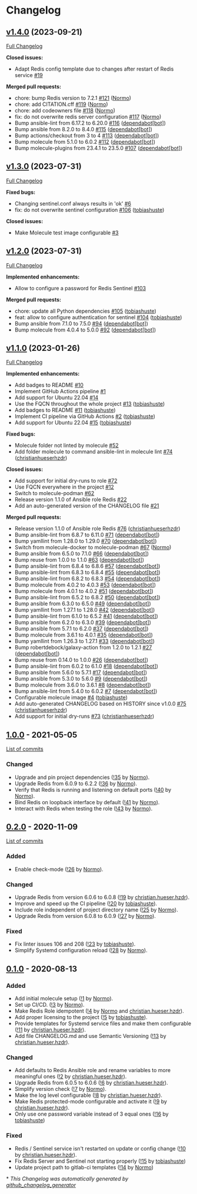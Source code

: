 # Changelog

## [v1.4.0](https://github.com/hifis-net/ansible-role-redis/tree/v1.4.0) (2023-09-21)

[Full Changelog](https://github.com/hifis-net/ansible-role-redis/compare/v1.3.0...v1.4.0)

**Closed issues:**

- Adapt Redis config template due to changes after restart of Redis service [\#19](https://github.com/hifis-net/ansible-role-redis/issues/19)

**Merged pull requests:**

- chore: bump Redis version to 7.2.1 [\#121](https://github.com/hifis-net/ansible-role-redis/pull/121) ([Normo](https://github.com/Normo))
- chore: add CITATION.cff [\#119](https://github.com/hifis-net/ansible-role-redis/pull/119) ([Normo](https://github.com/Normo))
- chore: add codeowners file [\#118](https://github.com/hifis-net/ansible-role-redis/pull/118) ([Normo](https://github.com/Normo))
- fix: do not overwrite redis server configuration [\#117](https://github.com/hifis-net/ansible-role-redis/pull/117) ([Normo](https://github.com/Normo))
- Bump ansible-lint from 6.17.2 to 6.20.0 [\#116](https://github.com/hifis-net/ansible-role-redis/pull/116) ([dependabot[bot]](https://github.com/apps/dependabot))
- Bump ansible from 8.2.0 to 8.4.0 [\#115](https://github.com/hifis-net/ansible-role-redis/pull/115) ([dependabot[bot]](https://github.com/apps/dependabot))
- Bump actions/checkout from 3 to 4 [\#113](https://github.com/hifis-net/ansible-role-redis/pull/113) ([dependabot[bot]](https://github.com/apps/dependabot))
- Bump molecule from 5.1.0 to 6.0.2 [\#112](https://github.com/hifis-net/ansible-role-redis/pull/112) ([dependabot[bot]](https://github.com/apps/dependabot))
- Bump molecule-plugins from 23.4.1 to 23.5.0 [\#107](https://github.com/hifis-net/ansible-role-redis/pull/107) ([dependabot[bot]](https://github.com/apps/dependabot))

## [v1.3.0](https://github.com/hifis-net/ansible-role-redis/tree/v1.3.0) (2023-07-31)

[Full Changelog](https://github.com/hifis-net/ansible-role-redis/compare/v1.2.0...v1.3.0)

**Fixed bugs:**

- Changing sentinel.conf always results in 'ok' [\#6](https://github.com/hifis-net/ansible-role-redis/issues/6)
- fix: do not overwrite sentinel configuration [\#106](https://github.com/hifis-net/ansible-role-redis/pull/106) ([tobiashuste](https://github.com/tobiashuste))

**Closed issues:**

- Make Molecule test image configurable [\#3](https://github.com/hifis-net/ansible-role-redis/issues/3)

## [v1.2.0](https://github.com/hifis-net/ansible-role-redis/tree/v1.2.0) (2023-07-31)

[Full Changelog](https://github.com/hifis-net/ansible-role-redis/compare/v1.1.0...v1.2.0)

**Implemented enhancements:**

- Allow to configure a password for Redis Sentinel [\#103](https://github.com/hifis-net/ansible-role-redis/issues/103)

**Merged pull requests:**

- chore: update all Python dependencies [\#105](https://github.com/hifis-net/ansible-role-redis/pull/105) ([tobiashuste](https://github.com/tobiashuste))
- feat: allow to configure authentication for sentinel [\#104](https://github.com/hifis-net/ansible-role-redis/pull/104) ([tobiashuste](https://github.com/tobiashuste))
- Bump ansible from 7.1.0 to 7.5.0 [\#94](https://github.com/hifis-net/ansible-role-redis/pull/94) ([dependabot[bot]](https://github.com/apps/dependabot))
- Bump molecule from 4.0.4 to 5.0.0 [\#92](https://github.com/hifis-net/ansible-role-redis/pull/92) ([dependabot[bot]](https://github.com/apps/dependabot))

## [v1.1.0](https://github.com/hifis-net/ansible-role-redis/tree/v1.1.0) (2023-01-26)

[Full Changelog](https://github.com/hifis-net/ansible-role-redis/compare/v1.0.0...v1.1.0)

**Implemented enhancements:**

- Add badges to README [\#10](https://github.com/hifis-net/ansible-role-redis/issues/10)
- Implement GitHub Actions pipeline [\#1](https://github.com/hifis-net/ansible-role-redis/issues/1)
- Add support for Ubuntu 22.04 [\#14](https://github.com/hifis-net/ansible-role-redis/issues/14)
- Use the FQCN throughout the whole project [\#13](https://github.com/hifis-net/ansible-role-redis/pull/13) ([tobiashuste](https://github.com/tobiashuste))
- Add badges to README [\#11](https://github.com/hifis-net/ansible-role-redis/pull/11) ([tobiashuste](https://github.com/tobiashuste))
- Implement CI pipeline via GitHub Actions [\#2](https://github.com/hifis-net/ansible-role-redis/pull/2) ([tobiashuste](https://github.com/tobiashuste))
- Add support for Ubuntu 22.04 [\#15](https://github.com/hifis-net/ansible-role-redis/pull/15) ([tobiashuste](https://github.com/tobiashuste))

**Fixed bugs:**

- Molecule folder not linted by molecule [\#52](https://github.com/hifis-net/ansible-role-redis/issues/52)
- Add folder molecule to command ansible-lint in molecule lint [\#74](https://github.com/hifis-net/ansible-role-redis/pull/74) ([christianhueserhzdr](https://github.com/christianhueserhzdr))

**Closed issues:**

- Add support for initial dry-runs to role [\#72](https://github.com/hifis-net/ansible-role-redis/issues/72)
- Use FQCN everywhere in the project [\#12](https://github.com/hifis-net/ansible-role-redis/issues/12)
- Switch to molecule-podman [\#62](https://github.com/hifis-net/ansible-role-redis/issues/62)
- Release version 1.1.0 of Ansible role Redis [\#22](https://github.com/hifis-net/ansible-role-redis/issues/22)
- Add an auto-generated version of the CHANGELOG file [\#21](https://github.com/hifis-net/ansible-role-redis/issues/21)

**Merged pull requests:**

- Release version 1.1.0 of Ansible role Redis [\#76](https://github.com/hifis-net/ansible-role-redis/pull/76) ([christianhueserhzdr](https://github.com/christianhueserhzdr))
- Bump ansible-lint from 6.8.7 to 6.11.0 [\#71](https://github.com/hifis-net/ansible-role-redis/pull/71) ([dependabot[bot]](https://github.com/apps/dependabot))
- Bump yamllint from 1.28.0 to 1.29.0 [\#70](https://github.com/hifis-net/ansible-role-redis/pull/70) ([dependabot[bot]](https://github.com/apps/dependabot))
- Switch from molecule-docker to molecule-podman [\#67](https://github.com/hifis-net/ansible-role-redis/pull/67) ([Normo](https://github.com/Normo))
- Bump ansible from 6.5.0 to 7.1.0 [\#66](https://github.com/hifis-net/ansible-role-redis/pull/66) ([dependabot[bot]](https://github.com/apps/dependabot))
- Bump reuse from 1.0.0 to 1.1.0 [\#63](https://github.com/hifis-net/ansible-role-redis/pull/63) ([dependabot[bot]](https://github.com/apps/dependabot))
- Bump ansible-lint from 6.8.4 to 6.8.6 [\#57](https://github.com/hifis-net/ansible-role-redis/pull/57) ([dependabot[bot]](https://github.com/apps/dependabot))
- Bump ansible-lint from 6.8.3 to 6.8.4 [\#55](https://github.com/hifis-net/ansible-role-redis/pull/55) ([dependabot[bot]](https://github.com/apps/dependabot))
- Bump ansible-lint from 6.8.2 to 6.8.3 [\#54](https://github.com/hifis-net/ansible-role-redis/pull/54) ([dependabot[bot]](https://github.com/apps/dependabot))
- Bump molecule from 4.0.2 to 4.0.3 [\#53](https://github.com/hifis-net/ansible-role-redis/pull/53) ([dependabot[bot]](https://github.com/apps/dependabot))
- Bump molecule from 4.0.1 to 4.0.2 [\#51](https://github.com/hifis-net/ansible-role-redis/pull/51) ([dependabot[bot]](https://github.com/apps/dependabot))
- Bump ansible-lint from 6.5.2 to 6.8.2 [\#50](https://github.com/hifis-net/ansible-role-redis/pull/50) ([dependabot[bot]](https://github.com/apps/dependabot))
- Bump ansible from 6.3.0 to 6.5.0 [\#49](https://github.com/hifis-net/ansible-role-redis/pull/49) ([dependabot[bot]](https://github.com/apps/dependabot))
- Bump yamllint from 1.27.1 to 1.28.0 [\#42](https://github.com/hifis-net/ansible-role-redis/pull/42) ([dependabot[bot]](https://github.com/apps/dependabot))
- Bump ansible-lint from 6.1.0 to 6.5.2 [\#41](https://github.com/hifis-net/ansible-role-redis/pull/41) ([dependabot[bot]](https://github.com/apps/dependabot))
- Bump ansible from 6.2.0 to 6.3.0 [\#39](https://github.com/hifis-net/ansible-role-redis/pull/39) ([dependabot[bot]](https://github.com/apps/dependabot))
- Bump ansible from 5.7.1 to 6.2.0 [\#37](https://github.com/hifis-net/ansible-role-redis/pull/37) ([dependabot[bot]](https://github.com/apps/dependabot))
- Bump molecule from 3.6.1 to 4.0.1 [\#35](https://github.com/hifis-net/ansible-role-redis/pull/35) ([dependabot[bot]](https://github.com/apps/dependabot))
- Bump yamllint from 1.26.3 to 1.27.1 [\#33](https://github.com/hifis-net/ansible-role-redis/pull/33) ([dependabot[bot]](https://github.com/apps/dependabot))
- Bump robertdebock/galaxy-action from 1.2.0 to 1.2.1 [\#27](https://github.com/hifis-net/ansible-role-redis/pull/27) ([dependabot[bot]](https://github.com/apps/dependabot))
- Bump reuse from 0.14.0 to 1.0.0 [\#26](https://github.com/hifis-net/ansible-role-redis/pull/26) ([dependabot[bot]](https://github.com/apps/dependabot))
- Bump ansible-lint from 6.0.2 to 6.1.0 [\#18](https://github.com/hifis-net/ansible-role-redis/pull/18) ([dependabot[bot]](https://github.com/apps/dependabot))
- Bump ansible from 5.6.0 to 5.7.1 [\#17](https://github.com/hifis-net/ansible-role-redis/pull/17) ([dependabot[bot]](https://github.com/apps/dependabot))
- Bump ansible from 5.3.0 to 5.6.0 [\#9](https://github.com/hifis-net/ansible-role-redis/pull/9) ([dependabot[bot]](https://github.com/apps/dependabot))
- Bump molecule from 3.6.0 to 3.6.1 [\#8](https://github.com/hifis-net/ansible-role-redis/pull/8) ([dependabot[bot]](https://github.com/apps/dependabot))
- Bump ansible-lint from 5.4.0 to 6.0.2 [\#7](https://github.com/hifis-net/ansible-role-redis/pull/7) ([dependabot[bot]](https://github.com/apps/dependabot))
- Configurable molecule image [\#4](https://github.com/hifis-net/ansible-role-redis/pull/4) ([tobiashuste](https://github.com/tobiashuste))
- Add auto-generated CHANGELOG based on HISTORY since v1.0.0 [\#75](https://github.com/hifis-net/ansible-role-redis/pull/75) ([christianhueserhzdr](https://github.com/christianhueserhzdr))
- Add support for initial dry-runs [\#73](https://github.com/hifis-net/ansible-role-redis/pull/73) ([christianhueserhzdr](https://github.com/christianhueserhzdr))

## [1.0.0](https://gitlab.com/hifis/ansible/redis-role/-/releases/v1.0.0) - 2021-05-05

[List of commits](https://gitlab.com/hifis/ansible/redis-role/-/compare/v0.2.0...v1.0.0)

### Changed

- Upgrade and pin project dependencies
  ([!35](https://gitlab.com/hifis/ansible/redis-role/-/merge_requests/35) 
  by [Normo](https://gitlab.com/Normo)).
- Upgrade Redis from 6.0.9 to 6.2.2
  ([!36](https://gitlab.com/hifis/ansible/redis-role/-/merge_requests/36)
  by [Normo](https://gitlab.com/Normo)).
- Verify that Redis is running and listening on default ports
  ([!40](https://gitlab.com/hifis/ansible/redis-role/-/merge_requests/40)
  by [Normo](https://gitlab.com/Normo)).
- Bind Redis on loopback interface by default
  ([!41](https://gitlab.com/hifis/ansible/redis-role/-/merge_requests/41)
  by [Normo](https://gitlab.com/Normo)).
- Interact with Redis when testing the role
  ([!43](https://gitlab.com/hifis/ansible/redis-role/-/merge_requests/43)
  by [Normo](https://gitlab.com/Normo)).

## [0.2.0](https://gitlab.com/hifis/ansible/redis-role/-/releases/v0.2.0) - 2020-11-09

[List of commits](https://gitlab.com/hifis/ansible/redis-role/-/compare/v0.1.0...v0.2.0)

### Added

- Enable check-mode
  ([!26](https://gitlab.com/hifis/ansible/redis-role/-/merge_requests/26)
  by [Normo](https://gitlab.com/Normo)).

### Changed

- Upgrade Redis from version 6.0.6 to 6.0.8
  ([!19](https://gitlab.com/hifis/ansible/redis-role/-/merge_requests/19) 
  by [christian.hueser.hzdr](https://gitlab.com/christian.hueser.hzdr)).
- Improve and speed up the CI pipeline
  ([!20](https://gitlab.com/hifis/ansible/redis-role/-/merge_requests/20) 
  by [tobiashuste](https://gitlab.com/tobiashuste)).
- Include role independent of project directory name
  ([!25](https://gitlab.com/hifis/ansible/redis-role/-/merge_requests/25)
  by [Normo](https://gitlab.com/Normo)).
- Upgrade Redis from version 6.0.8 to 6.0.9
  ([!27](https://gitlab.com/hifis/ansible/redis-role/-/merge_requests/27) 
  by [Normo](https://gitlab.com/Normo)).

### Fixed

- Fix linter issues 106 and 208
  ([!23](https://gitlab.com/hifis/ansible/redis-role/-/merge_requests/23) 
  by [tobiashuste](https://gitlab.com/tobiashuste)).
- Simplify Systemd configuration reload
  ([!28](https://gitlab.com/hifis/ansible/redis-role/-/merge_requests/28)
  by [Normo](https://gitlab.com/Normo)).

## [0.1.0](https://gitlab.com/hifis/ansible/redis-role/-/releases/v0.1.0) - 2020-08-13

### Added

- Add initial molecule setup
  ([!1](https://gitlab.com/hifis/ansible/redis-role/-/merge_requests/1) 
  by [Normo](https://gitlab.com/Normo)).
- Set up CI/CD.
  ([!3](https://gitlab.com/hifis/ansible/redis-role/-/merge_requests/3)
  by [Normo](https://gitlab.com/Normo)).
- Make Redis Role idempotent
  ([!4](https://gitlab.com/hifis/ansible/redis-role/-/merge_requests/4)
  by [Normo](https://gitlab.com/Normo) and [christian.hueser.hzdr](https://gitlab.com/christian.hueser.hzdr)).
- Add proper licensing to the project
  ([!5](https://gitlab.com/hifis/ansible/redis-role/-/merge_requests/5)
  by [tobiashuste](https://gitlab.com/tobiashuste)).
- Provide templates for Systemd service files and make them configurable
  ([!11](https://gitlab.com/hifis/ansible/redis-role/-/merge_requests/11)
  by [christian.hueser.hzdr](https://gitlab.com/christian.hueser.hzdr)).
- Add file CHANGELOG.md and use Semantic Versioning
  ([!13](https://gitlab.com/hifis/ansible/redis-role/-/merge_requests/13)
  by [christian.hueser.hzdr](https://gitlab.com/christian.hueser.hzdr)).

### Changed

- Add defaults to Redis Ansible role and rename variables to more meaningful ones
  ([!2](https://gitlab.com/hifis/ansible/redis-role/-/merge_requests/2)
  by [christian.hueser.hzdr](https://gitlab.com/christian.hueser.hzdr)).
- Upgrade Redis from 6.0.5 to 6.0.6
  ([!6](https://gitlab.com/hifis/ansible/redis-role/-/merge_requests/6)
  by [christian.hueser.hzdr](https://gitlab.com/christian.hueser.hzdr)).
- Simplify version check
  ([!7](https://gitlab.com/hifis/ansible/redis-role/-/merge_requests/7)
  by [Normo](https://gitlab.com/Normo)).
- Make the log level configurable
  ([!8](https://gitlab.com/hifis/ansible/redis-role/-/merge_requests/8)
  by [christian.hueser.hzdr](https://gitlab.com/christian.hueser.hzdr)).
- Make Redis protected-mode configurable and activate it
  ([!9](https://gitlab.com/hifis/ansible/redis-role/-/merge_requests/9)
  by [christian.hueser.hzdr](https://gitlab.com/christian.hueser.hzdr)).
- Only use one password variable instead of 3 equal ones
  ([!16](https://gitlab.com/hifis/ansible/redis-role/-/merge_requests/16)
  by [tobiashuste](https://gitlab.com/tobiashuste))

### Fixed

- Redis / Sentinel service isn't restarted on update or config change
  ([!10](https://gitlab.com/hifis/ansible/redis-role/-/merge_requests/10)
  by [christian.hueser.hzdr](https://gitlab.com/christian.hueser.hzdr)).
- Fix Redis Server and Sentinel not starting properly
  ([!15](https://gitlab.com/hifis/ansible/redis-role/-/merge_requests/15)
  by [tobiashuste](https://gitlab.com/tobiashuste))
- Update project path to gitlab-ci templates
  ([!14](https://gitlab.com/hifis/ansible/redis-role/-/merge_requests/14)
  by [Normo](https://gitlab.com/Normo))


\* *This Changelog was automatically generated by [github_changelog_generator](https://github.com/github-changelog-generator/github-changelog-generator)*
